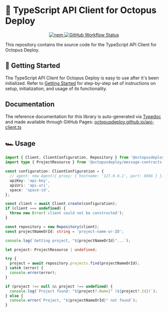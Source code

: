 # :octopus: TypeScript API Client for Octopus Deploy

<div align="center">
  <!-- npm -->
  <a href="https://www.npmjs.com/package/@octopusdeploy/api-client">
    <img alt="npm" src="https://img.shields.io/npm/dw/@octopusdeploy/api-client?logo=npm&style=flat-square" />
  </a>
  <!-- build status -->
  <a href="https://github.com/OctopusDeploy/api-client.ts/actions/workflows/test.yml">
    <img alt="GitHub Workflow Status" src="https://img.shields.io/github/workflow/status/OctopusDeploy/api-client.ts/Run%20Tests?logo=github&style=flat-square" />
  </a>
</div>

<p>This repository contains the source code for the TypeScript API Client for Octopus Deploy.</p>

## 🚀 Getting Started

The TypeScript API Client for Octopus Deploy is easy to use after it's been initialized. Refer to [Getting Started](getting-started.md) for step-by-step set of instructions on setup, initialization, and usage of its functionality.

## Documentation

The reference documentation for this library is auto-generated via [Typedoc](https://typedoc.org/) and made available through GitHub Pages: [octopusdeploy.github.io/api-client.ts](https://octopusdeploy.github.io/api-client.ts/)

## 🏎 Usage

```typescript
import { Client, ClientConfiguration, Repository } from '@octopusdeploy/api-client';
import type { ProjectResource } from '@octopusdeploy/message-contracts';

const configuration: ClientConfiguration = {
  // agent: new Agent({ proxy: { hostname: '127.0.0.1', port: 8866 } }), // proxy agent if required
  apiKey: 'api-key',
  apiUri: 'api-uri',
  space: 'space-id',
};

const client = await Client.create(configuration);
if (client === undefined) {
  throw new Error('client could not be constructed');
}

const repository = new Repository(client);
const projectNameOrId: string = 'project-name-or-ID';

console.log(`Getting project, "${projectNameOrId}"...`);

let project: ProjectResource | undefined;

try {
  project = await repository.projects.find(projectNameOrId);
} catch (error) {
  console.error(error);
}

if (project !== null && project !== undefined) {
  console.log(`Project found: "${project?.Name}" (${project?.Id})`);
} else {
  console.error(`Project, "${projectNameOrId}" not found`);
}
```
